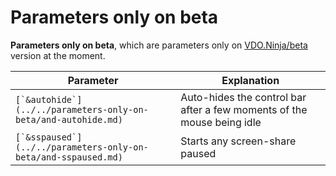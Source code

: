 # Parameters only on beta

**Parameters only on beta**, which are parameters only on [VDO.Ninja/beta](https://vdo.ninja/beta/) version at the moment.

| Parameter                                                        | Explanation                                                            |
| ---------------------------------------------------------------- | ---------------------------------------------------------------------- |
| ``[`&autohide`](../../parameters-only-on-beta/and-autohide.md)`` | Auto-hides the control bar after a few moments of the mouse being idle |
| ``[`&sspaused`](../../parameters-only-on-beta/and-sspaused.md)`` | Starts any screen-share paused                                         |
